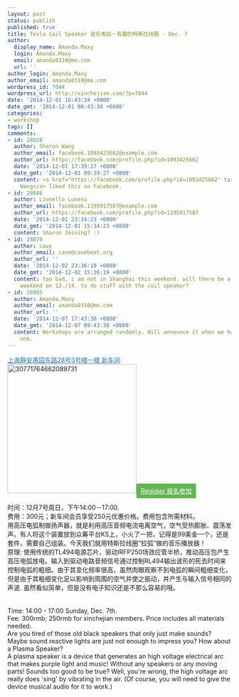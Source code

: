 ```yaml
---
layout: post
status: publish
published: true
title: Tesla Coil Speaker 音乐电弧－有趣的特斯拉线圈 - Dec. 7
author:
  display_name: Amanda.Maxy
  login: Amanda.Maxy
  email: amanda0310@me.com
  url: ''
author_login: Amanda.Maxy
author_email: amanda0310@me.com
wordpress_id: 7044
wordpress_url: http://xinchejian.com/?p=7044
date: '2014-12-01 16:43:34 +0800'
date_gmt: '2014-12-01 08:43:34 +0800'
categories:
- workshop
tags: []
comments:
- id: 28828
  author: Sharon Wang
  author_email: facebook.1093425662@example.com
  author_url: https://facebook.com/profile.php?id=1093425662
  date: '2014-12-01 17:39:27 +0800'
  date_gmt: '2014-12-01 09:39:27 +0800'
  content: <a href="https://facebook.com/profile.php?id=1093425662" target="_blank">Sharon
    Wang</a> liked this on Facebook.
- id: 28846
  author: Lionello Lunesu
  author_email: facebook.1195917587@example.com
  author_url: https://facebook.com/profile.php?id=1195917587
  date: '2014-12-01 23:34:23 +0800'
  date_gmt: '2014-12-01 15:34:23 +0800'
  content: Sharon Joining? :)
- id: 28870
  author: cave
  author_email: cave@cavebeat.org
  author_url: ''
  date: '2014-12-02 23:36:19 +0800'
  date_gmt: '2014-12-02 15:36:19 +0800'
  content: too bad, i am not in Shanghai this weekend. will there be a chance next
    weekend on 13./14. to do stuff with the coil speaker?
- id: 28985
  author: Amanda.Maxy
  author_email: amanda0310@me.com
  author_url: ''
  date: '2014-12-07 17:43:38 +0800'
  date_gmt: '2014-12-07 09:43:38 +0800'
  content: Workshops are arranged randomly. Will announce it when we have the next
    one.
---
```

<p><a style="color: #2578bf;" href="http://xinchejian.huodongxing.com/event/map/5244063275800" target="_blank">上海静安愚园东路28号3号楼一楼 新车间</a><br />
<a href="http://xinchejian.com/wp-content/uploads/2014/10/30771764662089731.jpg"><img src="http://xinchejian.com/wp-content/uploads/2014/10/30771764662089731-290x290.jpg" alt="30771764662089731" width="290" height="290" class="aligncenter size-thumbnail wp-image-6981" /></a><a style="background-color:#62b651;color:white;border-radius:2px;cursor:pointer;font-size:14px;padding:8px 10px;" href="http://www.huodongxing.com/event/7258579359600" target="_blank" title="立即报名">Register 报名参加</a><br />
<!--:zh--><br />
时间：12月7号周日，下午14:00－17:00.<br />
费用：300元；新车间会员享受250元优惠价格。费用包含所需材料。<br />
用高压电弧制做扬声器，就是利用高压音频电流电离空气，空气受热膨胀、震荡发声。有人将这个装置放到众筹平台KS上，小火了一把，记得是99美金一个，还是套件，需要自己组装。今天我们就用特斯拉线圈&ldquo;拉弧&rdquo;做的音乐播放器！<br />
原理: 使用传统的TL494电源芯片，驱动IRFP250场效应管半桥，推动高压包产生高压电弧放电。输入到驱动电路音频信号通过控制RL494输出波形的死去时间来控制电弧的粗细。由于其变化频率很高，虽然肉眼观察不到电弧的瞬间粗细变化，但是由于其粗细变化足以影响到周围的空气并使之振动，并产生与输入信号相同的声波. 虽然看似简单，但是没有电子知识还是不那么容易的哦。<br />
<!--:--><br />
<!--:en--><br />
Time: 14:00 - 17:00 Sunday, Dec. 7th.<br />
Fee: 300rmb; 250rmb for xinchejian members. Price includes all materials needed.<br />
Are you tired of those old black speakers that only just make sounds? Maybe sound reactive lights are just not enough to impress you? How about a Plasma Speaker?<br />
A plasma speaker is a device that generates an high voltage electrical arc that makes purple light and music! Without any speakers or any moving parts! Sounds too good to be true? Well, you're wrong, the high voltage arc really does 'sing' by vibrating in the air. (Of course, you will need to give the device musical audio for it to work.)<br />
<!--:--></p>
